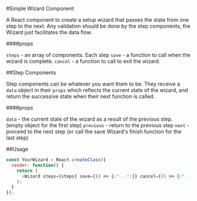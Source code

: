 #Simple Wizard Component

A React component to create a setup wizard that passes the state from one step to the next. Any validation should be done by the step components, the Wizard just facilitates the data flow.

####props

`steps` - an array of components. Each step 
`save` - a function to call when the wizard is complete.
`cancel` - a function to call to exit the wizard.

##Step Components

Step components can be whatever you want them to be. They receive a `data` object in their `props` which reflects the current state of the wizard, and return the successive state when their next function is called.

####props

`data` - the current state of the wizard as a result of the previous step. (empty object for the first step)
`previous` - return to the previous step
`next` - proceed to the next step (or call the save Wizard's finish function for the last step)

##Usage

```javascript
const YourWizard = React.createClass({
  render: function() {
    return (
      <Wizard steps={steps} save={() => {/*...*/}} cancel={() => {/*...*/}} />
    );
  }
});
```

